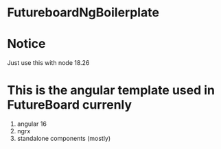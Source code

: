 # FutureboardNgBoilerplate

# Notice
Just use this with node 18.26

# This is the angular template used in FutureBoard currenly
1. angular 16
3. ngrx
4. standalone components (mostly)
